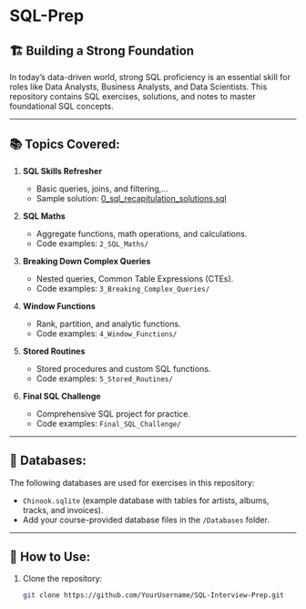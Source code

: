 # SQL-Prep

## 🏗 Building a Strong Foundation

In today’s data-driven world, strong SQL proficiency is an essential skill for roles like Data Analysts, Business Analysts, and Data Scientists. This repository contains SQL exercises, solutions, and notes to master foundational SQL concepts.

---

## 📚 Topics Covered:

1. **SQL Skills Refresher**  
   - Basic queries, joins, and filtering,...  
   - Sample solution: [0_sql_recapitulation_solutions.sql](1_SQL_Skills_Refresher/0_sql_recapitulation_solutions.sql)

2. **SQL Maths**  
   - Aggregate functions, math operations, and calculations.  
   - Code examples: `2_SQL_Maths/`

3. **Breaking Down Complex Queries**  
   - Nested queries, Common Table Expressions (CTEs).  
   - Code examples: `3_Breaking_Complex_Queries/`

4. **Window Functions**  
   - Rank, partition, and analytic functions.  
   - Code examples: `4_Window_Functions/`

5. **Stored Routines**  
   - Stored procedures and custom SQL functions.  
   - Code examples: `5_Stored_Routines/`

6. **Final SQL Challenge**  
   - Comprehensive SQL project for practice.  
   - Code examples: `Final_SQL_Challenge/`

---

## 📂 Databases:
The following databases are used for exercises in this repository:
- `Chinook.sqlite` (example database with tables for artists, albums, tracks, and invoices).
- Add your course-provided database files in the `/Databases` folder.

---

## 🚀 How to Use:
1. Clone the repository:  
   ```bash
   git clone https://github.com/YourUsername/SQL-Interview-Prep.git
